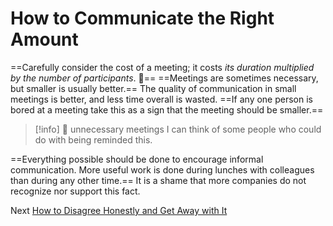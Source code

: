 # How to Communicate the Right Amount
[//]: # (Version:1.0.0)
==Carefully consider the cost of a meeting; it costs *its duration multiplied by the number of participants*. 🗽== ==Meetings are sometimes necessary, but smaller is usually better.== The quality of communication in small meetings is better, and less time overall is wasted. ==If any one person is bored at a meeting take this as a sign that the meeting should be smaller.==

> [!info] 🗽 unnecessary meetings
>  I can think of some people who could do with being reminded this.

==Everything possible should be done to encourage informal communication. More useful work is done during lunches with colleagues than during any other time.== It is a shame that more companies do not recognize nor support this fact.

Next [How to Disagree Honestly and Get Away with It](05-How-to-Disagree-Honestly-and-Get-Away-with-It.md)
